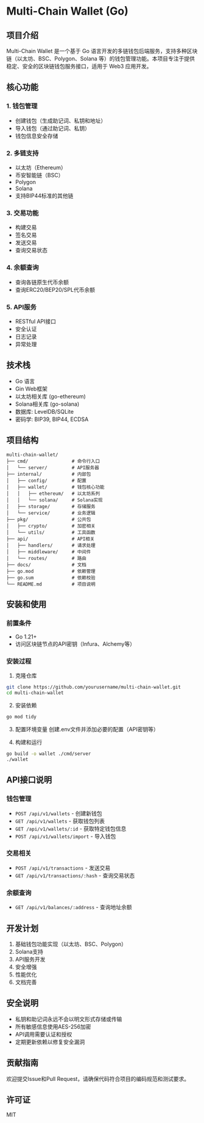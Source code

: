 # Multi-Chain Wallet (Go)

## 项目介绍
Multi-Chain Wallet 是一个基于 Go 语言开发的多链钱包后端服务，支持多种区块链（以太坊、BSC、Polygon、Solana 等）的钱包管理功能。本项目专注于提供稳定、安全的区块链钱包服务接口，适用于 Web3 应用开发。

## 核心功能

### 1. 钱包管理
- 创建钱包（生成助记词、私钥和地址）
- 导入钱包（通过助记词、私钥）
- 钱包信息安全存储

### 2. 多链支持
- 以太坊（Ethereum）
- 币安智能链（BSC）
- Polygon
- Solana
- 支持BIP44标准的其他链

### 3. 交易功能
- 构建交易
- 签名交易
- 发送交易
- 查询交易状态

### 4. 余额查询
- 查询各链原生代币余额
- 查询ERC20/BEP20/SPL代币余额

### 5. API服务
- RESTful API接口
- 安全认证
- 日志记录
- 异常处理

## 技术栈
- Go 语言
- Gin Web框架
- 以太坊相关库 (go-ethereum)
- Solana相关库 (go-solana)
- 数据库: LevelDB/SQLite
- 密码学: BIP39, BIP44, ECDSA

## 项目结构
```
multi-chain-wallet/
├── cmd/                # 命令行入口
│   └── server/         # API服务器
├── internal/           # 内部包
│   ├── config/         # 配置
│   ├── wallet/         # 钱包核心功能
│   │   ├── ethereum/   # 以太坊系列
│   │   └── solana/     # Solana实现
│   ├── storage/        # 存储服务
│   └── service/        # 业务逻辑
├── pkg/                # 公共包
│   ├── crypto/         # 加密相关
│   └── utils/          # 工具函数
├── api/                # API相关
│   ├── handlers/       # 请求处理
│   ├── middleware/     # 中间件
│   └── routes/         # 路由
├── docs/               # 文档
├── go.mod              # 依赖管理
├── go.sum              # 依赖校验
└── README.md           # 项目说明
```

## 安装和使用

### 前置条件
- Go 1.21+
- 访问区块链节点的API密钥（Infura、Alchemy等）

### 安装过程
1. 克隆仓库
```bash
git clone https://github.com/yourusername/multi-chain-wallet.git
cd multi-chain-wallet
```

2. 安装依赖
```bash
go mod tidy
```

3. 配置环境变量
创建.env文件并添加必要的配置（API密钥等）

4. 构建和运行
```bash
go build -o wallet ./cmd/server
./wallet
```

## API接口说明

### 钱包管理
- `POST /api/v1/wallets` - 创建新钱包
- `GET /api/v1/wallets` - 获取钱包列表
- `GET /api/v1/wallets/:id` - 获取特定钱包信息
- `POST /api/v1/wallets/import` - 导入钱包

### 交易相关
- `POST /api/v1/transactions` - 发送交易
- `GET /api/v1/transactions/:hash` - 查询交易状态

### 余额查询
- `GET /api/v1/balances/:address` - 查询地址余额

## 开发计划
1. 基础钱包功能实现（以太坊、BSC、Polygon）
2. Solana支持
3. API服务开发
4. 安全增强
5. 性能优化
6. 文档完善

## 安全说明
- 私钥和助记词永远不会以明文形式存储或传输
- 所有敏感信息使用AES-256加密
- API调用需要认证和授权
- 定期更新依赖以修复安全漏洞

## 贡献指南
欢迎提交Issue和Pull Request，请确保代码符合项目的编码规范和测试要求。

## 许可证
MIT 